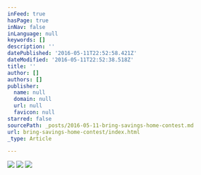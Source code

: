 ```yaml
---
inFeed: true
hasPage: true
inNav: false
inLanguage: null
keywords: []
description: ''
datePublished: '2016-05-11T22:52:58.421Z'
dateModified: '2016-05-11T22:52:38.518Z'
title: ''
author: []
authors: []
publisher:
  name: null
  domain: null
  url: null
  favicon: null
starred: false
sourcePath: _posts/2016-05-11-bring-savings-home-contest.md
url: bring-savings-home-contest/index.html
_type: Article

---
```

![](https://the-grid-user-content.s3-us-west-2.amazonaws.com/ed761c65-9578-4b71-bfe2-101033a93eaf.jpg)
![](https://the-grid-user-content.s3-us-west-2.amazonaws.com/0c743cad-c6f7-45b5-9b2e-6806627016c0.jpg)
![](https://the-grid-user-content.s3-us-west-2.amazonaws.com/cc866f7c-df53-496b-a465-de8d6a01a41e.jpg)